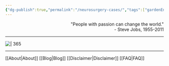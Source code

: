 ```yaml
---
{"dg-publish":true,"permalink":"/neurosurgery-cases/","tags":["gardenEntry"],"created":"2023-05-27T13:58:35.000-07:00","updated":"2023-10-17T21:25:47.870-07:00"}
---
```


<div align="right">
"People with passion can change the world."<br>
- Steve Jobs, 1955-2011
</div>

---

![ | 365 ](https://i.imgur.com/JrGHyGc.jpg)

---

[[About\|About]]
[[Blog\|Blog]]
[[Disclaimer\|Disclaimer]]
[[FAQ\|FAQ]]
